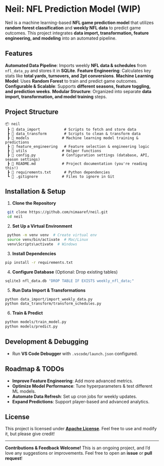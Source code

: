 # Neil: NFL Prediction Model (WIP)

Neil is a machine learning-based **NFL game prediction model** that utilizes **random forest classification** and **weekly NFL data** to predict game outcomes. This project integrates **data import, transformation, feature engineering, and modeling** into an automated pipeline.

## Features

 **Automated Data Pipeline**: Imports weekly **NFL data & schedules** from `nfl_data_py` and stores it in **SQLite**.
 **Feature Engineering**: Calculates key stats like **total yards, turnovers, and 2pt conversions**.
**Machine Learning Model**: Uses **Random Forest** to train and predict game outcomes.
**Configurable & Scalable**: Supports **different seasons, feature toggling, and prediction weeks**.
**Modular Structure**: Organized into separate **data import, transformation, and model training** steps.

## Project Structure

```
📦 neil
 ┣ 📂 data_import           # Scripts to fetch and store data
 ┣ 📂 data_transform        # Scripts to clean & transform data
 ┣ 📂 models               # Machine learning model training & predictions
 ┣ 📂 feature_engineering   # Feature selection & engineering logic
 ┣ 📂 utils                # Helper functions
 ┣ 📜 config.py            # Configuration settings (database, API, season settings)
 ┣ 📜 README.md            # Project documentation (you're reading this!)
 ┣ 📜 requirements.txt      # Python dependencies
 ┗ 📜 .gitignore           # Files to ignore in Git
```

## Installation & Setup

1. **Clone the Repository**
```sh
 git clone https://github.com/nimaaref/neil.git
 cd neil
```

2. **Set Up a Virtual Environment**
```sh
 python -m venv venv  # Create virtual env
 source venv/bin/activate  # Mac/Linux
 venv\Scripts\activate  # Windows
```

3. **Install Dependencies**
```sh
pip install -r requirements.txt
```

4. **Configure Database** (Optional: Drop existing tables)
```sh
sqlite3 nfl_data.db "DROP TABLE IF EXISTS weekly_nfl_data;"
```

5. **Run Data Import & Transformations**
```sh
python data_import/import_weekly_data.py
python data_transform/transform_schedules.py
```

6. **Train & Predict**
```sh
python models/train_model.py
python models/predict.py
```

## Development & Debugging

- Run **VS Code Debugger** with `.vscode/launch.json` configured.

## Roadmap & TODOs

- **Improve Feature Engineering**: Add more advanced metrics.
- **Optimize Model Performance**: Tune hyperparameters & test different ML models.
- **Automate Data Refresh**: Set up cron jobs for weekly updates.
- **Expand Predictions**: Support player-based and advanced analytics.

## License

This project is licensed under **[Apache License](LICENSE)**. Feel free to use and modify it, but please give credit!

---

**Contributions & Feedback Welcome!** This is an ongoing project, and I’d love any suggestions or improvements. Feel free to open an **issue** or **pull request**!


